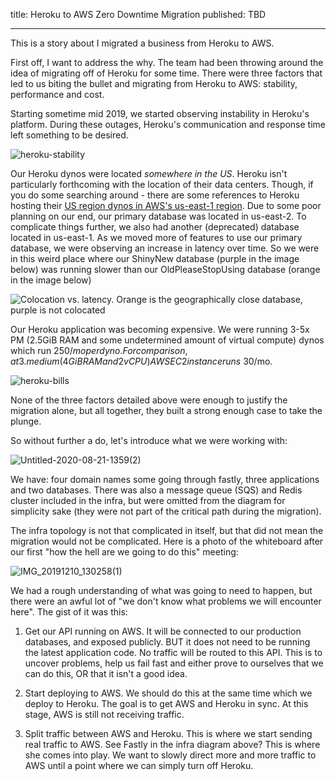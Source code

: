 title: Heroku to AWS Zero Downtime Migration
published: TBD

---

This is a story about I migrated a business from Heroku to AWS.

First off, I want to address the why. The team had been throwing around the idea of migrating off of Heroku for some time. There were three factors that led to us biting the bullet and migrating from Heroku to AWS: stability, performance and cost.

Starting sometime mid 2019, we started observing instability in Heroku's platform. During these outages, Heroku's communication and response time left something to be desired.

![heroku-stability](https://user-images.githubusercontent.com/5688923/90965111-42302b80-e493-11ea-8b26-bb60aacb6c3d.png)

Our Heroku dynos were located _somewhere in the US_. Heroku isn't particularly forthcoming with the location of their data centers. Though, if you do some searching around - there are some references to Heroku hosting their [US region dynos in AWS's us-east-1 region](https://stackoverflow.com/a/45229837). Due to some poor planning on our end, our primary database was located in us-east-2. To complicate things further, we also had another (deprecated) database located in us-east-1. As we moved more of features to use our primary database, we were observing an increase in latency over time. So we were in this weird place where our ShinyNew database (purple in the image below) was running slower than our OldPleaseStopUsing database (orange in the image below)

![Colocation vs. latency. Orange is the geographically close database, purple is not colocated](https://user-images.githubusercontent.com/5688923/90965134-7efc2280-e493-11ea-9b72-f4000300a65b.png)

Our Heroku application was becoming expensive. We were running 3-5x PM (2.5GiB RAM and some undetermined amount of virtual compute) dynos which run $250/mo per dyno. For comparison, a t3.medium (4GiB RAM and 2vCPU) AWS EC2 instance runs ~$30/mo.

![heroku-bills](https://user-images.githubusercontent.com/5688923/90965168-d4d0ca80-e493-11ea-9da2-e57235b49bb1.png)

None of the three factors detailed above were enough to justify the migration alone, but all together, they built a strong enough case to take the plunge.

So without further a do, let's introduce what we were working with:

![Untitled-2020-08-21-1359(2)](https://user-images.githubusercontent.com/5688923/90965212-2bd69f80-e494-11ea-8520-4e3389241f15.png)

We have: four domain names some going through fastly, three applications and two databases. There was also a message queue (SQS) and Redis cluster included in the infra, but were omitted from the diagram for simplicity sake (they were not part of the critical path during the migration).

The infra topology is not that complicated in itself, but that did not mean the migration would not be complicated. Here is a photo of the whiteboard after our first "how the hell are we going to do this" meeting:

![IMG_20191210_130258(1)](https://user-images.githubusercontent.com/5688923/90965315-fe3e2600-e494-11ea-9d5e-413bbd692f2d.jpg)

We had a rough understanding of what was going to need to happen, but there were an awful lot of "we don't know what problems we will encounter here". The gist of it was this:

1. Get our API running on AWS. It will be connected to our production databases, and exposed publicly. BUT it does not need to be running the latest application code. No traffic will be routed to this API. This is to uncover problems, help us fail fast and either prove to ourselves that we can do this, OR that it isn't a good idea.

2. Start deploying to AWS. We should do this at the same time which we deploy to Heroku. The goal is to get AWS and Heroku in sync. At this stage, AWS is still not receiving traffic.

3. Split traffic between AWS and Heroku. This is where we start sending real traffic to AWS. See Fastly in the infra diagram above? This is where she comes into play. We want to slowly direct more and more traffic to AWS until a point where we can simply turn off Heroku.
